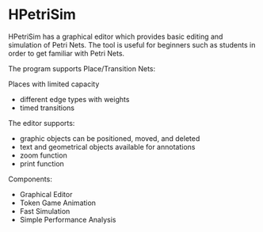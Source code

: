 # HPetriSim

HPetriSim has a graphical editor which provides basic editing and simulation of Petri Nets. 
The tool is useful for beginners such as students in order to get familiar with Petri Nets.

The program supports Place/Transition Nets:

Places with limited capacity

- different edge types with weights
- timed transitions 

The editor supports:

- graphic objects can be positioned, moved, and deleted
- text and geometrical objects available for annotations
- zoom function
- print function
    
   
Components:

- Graphical Editor
- Token Game Animation
- Fast Simulation
- Simple Performance Analysis
